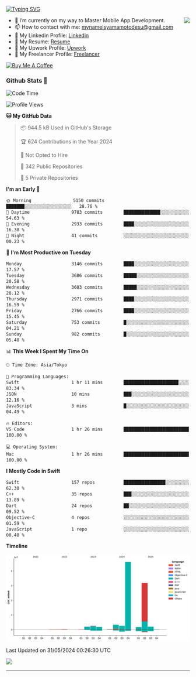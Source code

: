 
[![Typing SVG](https://readme-typing-svg.demolab.com/?lines=Thank+You+For+Visiting!!;You+Are+Welcome✨;I+am+Kyo+Yamamoto;Mobile+Developer)](https://git.io/typing-svg)
<p>
<img align="right" src="https://media.giphy.com/media/26ufdb3cYKwbRtYVW/giphy.gif" style="max-width:100%;" height="150px">

- 🌱 I’m currently on my way to Master Mobile App Development.
- 📫 How to contact with me: mynameisyamamotodesu@gmail.com
- 🔗 My Linkedin Profile: [Linkedin](https://www.linkedin.com/in/kyo-yamamoto-a2ab50239)
- 🔗 My Resume: [Resume](https://www.kickresume.com/cv/rNok4e/)
- 🔗 My Upwork Profile: [Upwork](https://www.upwork.com/freelancers/~01aa9115102bb4af25)
- 🔗 My Freelancer Profile: [Freelancer](https://www.freelancer.com/u/yamamotodesu)

<a href="https://www.buymeacoffee.com/kyoyamamoto" target="_blank"><img src="https://cdn.buymeacoffee.com/buttons/default-orange.png" alt="Buy Me A Coffee" height="41" width="174"></a>

### Github Stats 🥇 
<!--START_SECTION:waka-->
![Code Time](http://img.shields.io/badge/Code%20Time-705%20hrs%2012%20mins-blue)

![Profile Views](http://img.shields.io/badge/Profile%20Views-0-blue)

**🐱 My GitHub Data** 

> 📦 944.5 kB Used in GitHub's Storage 
 > 
> 🏆 624 Contributions in the Year 2024
 > 
> 🚫 Not Opted to Hire
 > 
> 📜 342 Public Repositories 
 > 
> 🔑 5 Private Repositories 
 > 
**I'm an Early 🐤** 

```text
🌞 Morning                5150 commits        ███████░░░░░░░░░░░░░░░░░░   28.76 % 
🌆 Daytime                9783 commits        ██████████████░░░░░░░░░░░   54.63 % 
🌃 Evening                2933 commits        ████░░░░░░░░░░░░░░░░░░░░░   16.38 % 
🌙 Night                  41 commits          ░░░░░░░░░░░░░░░░░░░░░░░░░   00.23 % 
```
📅 **I'm Most Productive on Tuesday** 

```text
Monday                   3146 commits        ████░░░░░░░░░░░░░░░░░░░░░   17.57 % 
Tuesday                  3686 commits        █████░░░░░░░░░░░░░░░░░░░░   20.58 % 
Wednesday                3603 commits        █████░░░░░░░░░░░░░░░░░░░░   20.12 % 
Thursday                 2971 commits        ████░░░░░░░░░░░░░░░░░░░░░   16.59 % 
Friday                   2766 commits        ████░░░░░░░░░░░░░░░░░░░░░   15.45 % 
Saturday                 753 commits         █░░░░░░░░░░░░░░░░░░░░░░░░   04.21 % 
Sunday                   982 commits         █░░░░░░░░░░░░░░░░░░░░░░░░   05.48 % 
```


📊 **This Week I Spent My Time On** 

```text
🕑︎ Time Zone: Asia/Tokyo

💬 Programming Languages: 
Swift                    1 hr 11 mins        █████████████████████░░░░   83.34 % 
JSON                     10 mins             ███░░░░░░░░░░░░░░░░░░░░░░   12.16 % 
JavaScript               3 mins              █░░░░░░░░░░░░░░░░░░░░░░░░   04.49 % 

🔥 Editors: 
VS Code                  1 hr 26 mins        █████████████████████████   100.00 % 

💻 Operating System: 
Mac                      1 hr 26 mins        █████████████████████████   100.00 % 
```

**I Mostly Code in Swift** 

```text
Swift                    157 repos           ████████████████░░░░░░░░░   62.30 % 
C++                      35 repos            ███░░░░░░░░░░░░░░░░░░░░░░   13.89 % 
Dart                     24 repos            ██░░░░░░░░░░░░░░░░░░░░░░░   09.52 % 
Objective-C              4 repos             ░░░░░░░░░░░░░░░░░░░░░░░░░   01.59 % 
JavaScript               1 repo              ░░░░░░░░░░░░░░░░░░░░░░░░░   00.40 % 
```



**Timeline**

![Lines of Code chart](https://raw.githubusercontent.com/YamamotoDesu/YamamotoDesu/main/assets/bar_graph.png)


 Last Updated on 31/05/2024 00:26:30 UTC
<!--END_SECTION:waka-->

![](https://github-profile-summary-cards.vercel.app/api/cards/profile-details?username=YamamotoDesu&theme=vue)

----
